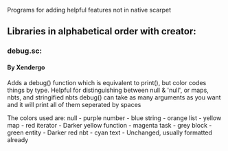 Programs for adding helpful features not in native scarpet

## Libraries in alphabetical order with creator:

### debug.sc:
#### By Xendergo
  Adds a debug() function which is equivalent to print(), but color codes things by type. Helpful for distinguishing between null & 'null', or maps, nbts, and stringified nbts
  debug() can take as many arguments as you want and it will print all of them seperated by spaces

  The colors used are:
  null - purple
  number - blue
  string - orange
  list - yellow
  map - red
  iterator - Darker yellow
  function - magenta
  task - grey
  block - green
  entity - Darker red
  nbt - cyan
  text - Unchanged, usually formatted already
